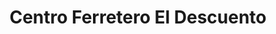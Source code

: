 ---
title: "Centro Ferretero El Descuento"
url: /esmeraldas/centro-ferretero-el-descuento/
shop: hardware
---